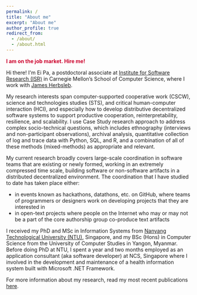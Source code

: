 ```yaml
---
permalink: /
title: "About me"
excerpt: "About me"
author_profile: true
redirect_from:
  - /about/
  - /about.html
---
```

<p><span style="color: #CC002B"><strong>I am on the job market. Hire me!</strong></span></p>

Hi there! I'm Ei Pa, a postdoctoral associate at <a href="https://www.isri.cmu.edu/">Institute for Software Research (ISR)</a> in Carnegie Mellon’s School of Computer Science, where I work with <a href="https://herbsleb.org/">James Herbsleb</a>.

My research interests span computer-supported cooperative work (CSCW), science and technologies studies (STS), and critical human-computer interaction (HCI), and especially how to develop distributive decentralized software systems to support productive cooperation, reinterpretability, resilience, and scalability. I use Case Study research approach to address complex socio-technical questions, which includes ethnography (interviews and non-participant observations), archival analysis, quantitative collection of log and trace data with Python, SQL, and R, and a combination of all of these methods (mixed-methods) as appropriate and relevant.

My current research broadly covers large-scale coordination in software teams that are existing or newly formed, working in an extremely compressed time scale, building software or non-software artifacts in a distributed decentralized environment. The coordination that I have studied to date has taken place either:
* in events known as hackathons, datathons, etc. on GitHub, where teams of programmers or designers work on developing projects that they are interested in
* in open-text projects where people on the Internet who may or may not be a part of the core authorship group co-produce text artifacts

I received my PhD and MSc in Information Systems from <a href="https://www.ntu.edu.sg">Nanyang Technological University (NTU)</a>, Singapore, and my BSc (Hons) in Computer Science from the University of Computer Studies in Yangon, Myanmar. Before doing PhD at NTU, I spent a year and two months employed as an application consultant (aka software developer) at NCS, Singapore where I involved in the development and maintenance of a health information system built with Microsoft .NET Framework.

For more information about my research, read my most recent publications <a href="https://eipapa.github.io/publications">here</a>.
